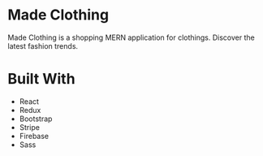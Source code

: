 # Made Clothing
Made Clothing is a shopping MERN application for clothings.
Discover the latest fashion trends.

# Built With

* React
* Redux
* Bootstrap
* Stripe
* Firebase
* Sass